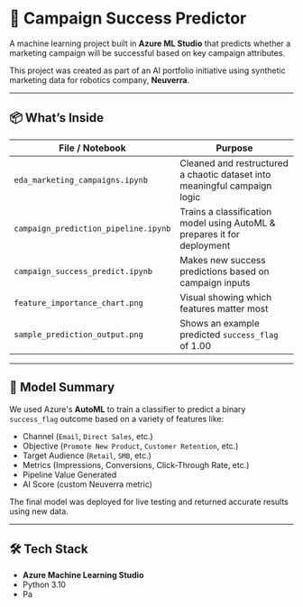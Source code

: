 # 🎯 Campaign Success Predictor

A machine learning project built in **Azure ML Studio** that predicts whether a marketing campaign will be successful based on key campaign attributes.

This project was created as part of an AI portfolio initiative using synthetic marketing data for robotics company, **Neuverra**.

---

## 📦 What’s Inside

| File / Notebook                  | Purpose |
|----------------------------------|---------|
| `eda_marketing_campaigns.ipynb` | Cleaned and restructured a chaotic dataset into meaningful campaign logic |
| `campaign_prediction_pipeline.ipynb` | Trains a classification model using AutoML & prepares it for deployment |
| `campaign_success_predict.ipynb` | Makes new success predictions based on campaign inputs |
| `feature_importance_chart.png`  | Visual showing which features matter most |
| `sample_prediction_output.png`  | Shows an example predicted `success_flag` of 1.00 |

---

## 🧠 Model Summary

We used Azure's **AutoML** to train a classifier to predict a binary `success_flag` outcome based on a variety of features like:

- Channel (`Email`, `Direct Sales`, etc.)
- Objective (`Promote New Product`, `Customer Retention`, etc.)
- Target Audience (`Retail`, `SMB`, etc.)
- Metrics (Impressions, Conversions, Click-Through Rate, etc.)
- Pipeline Value Generated
- AI Score (custom Neuverra metric)

The final model was deployed for live testing and returned accurate results using new data.

---

## 🛠️ Tech Stack

- **Azure Machine Learning Studio**
- Python 3.10
- Pa
